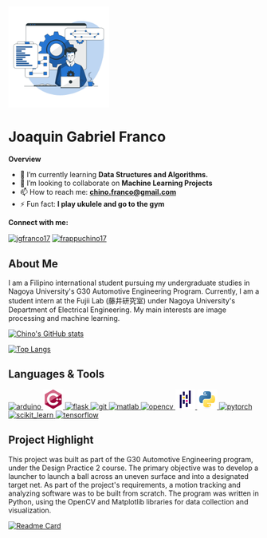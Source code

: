 <img width="40%" height="auto" src="developer.svg"/>  

# Joaquin Gabriel Franco
**Overview**
- 🌱 I’m currently learning **Data Structures and Algorithms.**
- 👯 I’m looking to collaborate on **Machine Learning Projects**
- 📫 How to reach me: **chino.franco@gmail.com**
- ⚡ Fun fact: **I play ukulele and go to the gym**   

**Connect with me:**
<p align="left">
  <a href="https://linkedin.com/in/jgfranco17" target="blank"><img align="center" src="https://raw.githubusercontent.com/rahuldkjain/github-profile-readme-generator/master/src/images/icons/Social/linked-in-alt.svg" alt="jgfranco17" height="30" width="40" /></a>
  <a href="https://instagram.com/frappuchino17" target="blank"><img align="center" src="https://raw.githubusercontent.com/rahuldkjain/github-profile-readme-generator/master/src/images/icons/Social/instagram.svg" alt="frappuchino17" height="30" width="40" /></a>
</p>

## About Me
<p>I am a Filipino international student pursuing my undergraduate studies in Nagoya University's G30 Automotive Engineering Program. Currently, I am a student intern at the Fujii Lab (藤井研究室) under Nagoya University's Department of Electrical Engineering. My main interests are image processing and machine learning. 
</p>

[![Chino's GitHub stats](https://github-readme-stats.vercel.app/api?username=jgfranco17&count_private=true&theme=gruvbox)](https://github.com/jgfranco17?tab=repositories)

[![Top Langs](https://github-readme-stats.vercel.app/api/top-langs/?username=jgfranco17&hide=css,html&theme=gruvbox)](https://github.com/jgfranco17)
 
## Languages & Tools
<p align="left"> <a href="https://www.arduino.cc/" target="_blank" rel="noreferrer"> <img src="https://cdn.worldvectorlogo.com/logos/arduino-1.svg" alt="arduino" width="40" height="40"/> </a> <a href="https://www.w3schools.com/cpp/" target="_blank" rel="noreferrer"> <img src="https://raw.githubusercontent.com/devicons/devicon/master/icons/cplusplus/cplusplus-original.svg" alt="cplusplus" width="40" height="40"/> </a> <a href="https://flask.palletsprojects.com/" target="_blank" rel="noreferrer"> <img src="https://www.vectorlogo.zone/logos/pocoo_flask/pocoo_flask-icon.svg" alt="flask" width="40" height="40"/> </a> <a href="https://git-scm.com/" target="_blank" rel="noreferrer"> <img src="https://www.vectorlogo.zone/logos/git-scm/git-scm-icon.svg" alt="git" width="40" height="40"/> </a> <a href="https://www.mathworks.com/" target="_blank" rel="noreferrer"> <img src="https://upload.wikimedia.org/wikipedia/commons/2/21/Matlab_Logo.png" alt="matlab" width="40" height="40"/> </a> <a href="https://opencv.org/" target="_blank" rel="noreferrer"> <img src="https://www.vectorlogo.zone/logos/opencv/opencv-icon.svg" alt="opencv" width="40" height="40"/> </a> <a href="https://pandas.pydata.org/" target="_blank" rel="noreferrer"> <img src="https://raw.githubusercontent.com/devicons/devicon/2ae2a900d2f041da66e950e4d48052658d850630/icons/pandas/pandas-original.svg" alt="pandas" width="40" height="40"/> </a> <a href="https://www.python.org" target="_blank" rel="noreferrer"> <img src="https://raw.githubusercontent.com/devicons/devicon/master/icons/python/python-original.svg" alt="python" width="40" height="40"/> </a> <a href="https://pytorch.org/" target="_blank" rel="noreferrer"> <img src="https://www.vectorlogo.zone/logos/pytorch/pytorch-icon.svg" alt="pytorch" width="40" height="40"/> </a> <a href="https://scikit-learn.org/" target="_blank" rel="noreferrer"> <img src="https://upload.wikimedia.org/wikipedia/commons/0/05/Scikit_learn_logo_small.svg" alt="scikit_learn" width="40" height="40"/> </a> <a href="https://www.tensorflow.org" target="_blank" rel="noreferrer"> <img src="https://www.vectorlogo.zone/logos/tensorflow/tensorflow-icon.svg" alt="tensorflow" width="40" height="40"/> </a> </p>  

## Project Highlight  
This project was built as part of the G30 Automotive Engineering program, under the Design Practice 2 course. The primary objective was to develop a launcher to launch a ball across an uneven surface and into a designated target net. As part of the project's requirements, a motion tracking and analyzing software was to be built from scratch. The program was written in Python, using the OpenCV and Matplotlib libraries for data collection and visualization.  

[![Readme Card](https://github-readme-stats.vercel.app/api/pin/?username=jgfranco17&repo=design-practice-2&theme=gruvbox)](https://github.com/jgfranco17/design-practice-2)
